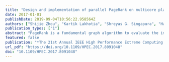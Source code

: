 ```yaml
---
title: "Design and implementation of parallel PageRank on multicore platforms"
date: 2017-01-01
publishDate: 2019-09-04T10:56:22.958564Z
authors: ["Shijie Zhou", "Kartik Lakhotia", "Shreyas G. Singapura", "Hanqing Zeng", "Rajgopal Kannan", "Viktor K. Prasanna", "James Fox", "Euna Kim", "Oded Green", "David A. Bader"]
publication_types: ["1"]
abstract: "PageRank is a fundamental graph algorithm to evaluate the importance of vertices in a graph. In this paper, we present an efficient parallel PageRank design based on an edge-centric scatter-gather model. To overcome the poor locality of PageRank and optimize the memory performance, we develop a fast and efficient partitioning technique. We first partition all the vertices into non-overlapping vertex sets such that the data of each vertex set can fit in the cache; then we sort the outgoing edges of each vertex set based on the destination vertices to minimize random memory writes. The partitioning technique significantly reduces random accesses to main memory and improves the sustained memory bandwidth by 3×. It also enables efficient parallel execution on multicore platforms; we use distinct cores to execute the computations of distinct vertex sets in parallel to achieve speedup. We implement our design on a 16-core Intel Xeon processor and use various large-scale real-life and synthetic datasets for evaluation. Compared with the PageRank Pipeline Benchmark, our design achieves 12× to 19× speedup for all the datasets."
featured: false
publication: "*The 21st Annual IEEE High Performance Extreme Computing Conference, HPEC 2017, Waltham, MA, USA, September 12-14, 2017*"
url_pdf: "https://doi.org/10.1109/HPEC.2017.8091048"
doi: "10.1109/HPEC.2017.8091048"
---
```


